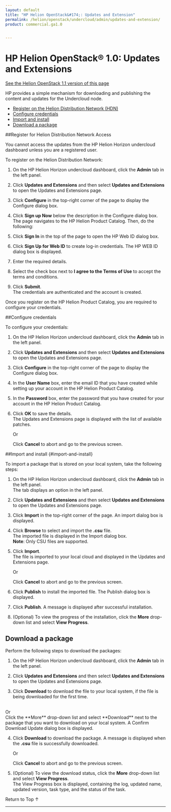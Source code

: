 ```yaml
---
layout: default
title: "HP Helion OpenStack&#174;: Updates and Extension"
permalink: /helion/openstack/undercloud/admin/updates-and-extension/
product: commercial.ga1.0


---
```

<!--PUBLISHED-->


<script>

function PageRefresh {
onLoad="window.refresh"
}

PageRefresh();

</script>

<!--
<p style="font-size: small;"> <a href="/helion/openstack/install-beta/prereqs/">&#9664; PREV</a> | <a href="/helion/openstack/install-beta-overview/">&#9650; UP</a> | <a href="/helion/openstack/install-beta/vsa/">NEXT &#9654;</a> </p> --->

# HP Helion OpenStack&#174; 1.0: Updates and Extensions
[See the Helion OpenStack 1.1 version of this page](/helion/openstack/1.1/undercloud/admin/updates-and-extension/)

HP provides a simple mechanism for downloading and publishing the content and updates for the Undercloud node.

* [Register on the Helion Distribution Network (HDN)](#Signup-for-Helion-Distribution-Network)
* [Configure credentials](#configcre)
* [Import and install](#import-and-install)
* [Download a package](#download-a-package)

##Register for Helion Distribution Network Access<a name="Signup-for-Helion-Distribution-Network"></a>

You cannot access the updates from the HP Helion Horizon undercloud dashboard unless you are a registered user.

To register on the Helion Distribution Network:

1.  On the HP Helion Horizon undercloud dashboard, click  the **Admin** tab in the left panel.

2.	Click **Updates and Extensions** and then select **Updates and Extensions** to open the Updates and Extensions page.

3.	Click **Configure** in the top-right corner of the page to display the Configure dialog box.

4.	Click **Sign up Now** below the description in the Configure dialog box.<br />
The page navigates to the HP Helion Product Catalog. Then, do the following:<br /> 
    
5.  Click **Sign In** in the top of the page to open the HP Web ID dialog box.

6. Click **Sign Up for Web ID** to create log-in credentials. The HP WEB ID dialog box is displayed. 
    
7. Enter the required details.
  
8. Select the check box next to **I agree to the Terms of Use** to accept the terms and conditions.

9. Click **Submit**.<br />The credentials are authenticated and the account is created.

Once you register on the HP Helion Product Catalog, you are required to configure your credentials.

##Configure credentials<a name="configcre"></a>

To configure your credentials:

1.  On the HP Helion Horizon undercloud dashboard, click  the **Admin** tab in the left panel.

2.	Click **Updates and Extensions** and then select **Updates and Extensions** to open the Updates and Extensions page.

3.	Click **Configure** in the top-right corner of the page to display the Configure dialog box.

4. In the **User Name** box, enter the email ID that you have created while setting up your account in the HP Helion Product Catalog. 

5.	In the **Password** box, enter the password that you have created for your account in the HP Helion Product Catalog.

6.	Click **OK** to save the details.<br />The Updates and Extensions page is displayed with the list of available patches.<br />


	Or

	Click **Cancel** to abort and go to the previous screen.

##Import and install {#import-and-install}

To import a package that is stored on your local system, take the following steps:

1.  On the HP Helion Horizon undercloud dashboard, click  the **Admin** tab in the left panel.<br /> The tab displays an option in the left panel.

2.	Click **Updates and Extensions** and then select **Updates and Extensions** to open the Updates and Extensions page.

3.	Click **Import** in the top-right corner of the page. An import dialog box is displayed.

4.	Click **Browse** to select and import the **.csu** file.<br />The imported file is displayed in the Import dialog box.<br /> **Note**: Only CSU files are supported.

5.	Click **Import**.<br />The file is imported to your local cloud and displayed in the Updates and Extensions page.


	Or

	Click **Cancel** to abort and go to the previous screen.

6. Click **Publish** to install the imported file. The Publish dialog box is displayed.

7. Click **Publish**.  A message is displayed after successful installation.

8. (Optional) To view the progress of the installation, click the **More** drop-down list and select **View Progress**.



## Download a package<a name="download-a-package"></a>

Perform the following steps to download the packages:

1. On the HP Helion Horizon undercloud dashboard, click  the **Admin** tab in the left panel.

2.	Click **Updates and Extensions** and then select **Updates and Extensions** to open the Updates and Extensions page.
3. Click **Download** to download the file to your local system, if the file is being downloaded for the first time.
<br />
Or<br />
Click the **More** drop-down list and select **Download** next to the package that you want to download on your local system. A Confirm Download Update dialog box is displayed.

4. Click **Download** to download the package. A message is displayed when the **.csu** file is successfully downloaded.


	Or

	Click **Cancel** to abort and go to the previous screen.

7. (Optional) To view the download status, click the **More** drop-down list and select **View Progress**. <br />The View Progress box is displayed, containing the log, updated name, updated version, task type, and the status of the task. 



<a href="#top" style="padding:14px 0px 14px 0px; text-decoration: none;"> Return to Top &#8593; </a>

----




